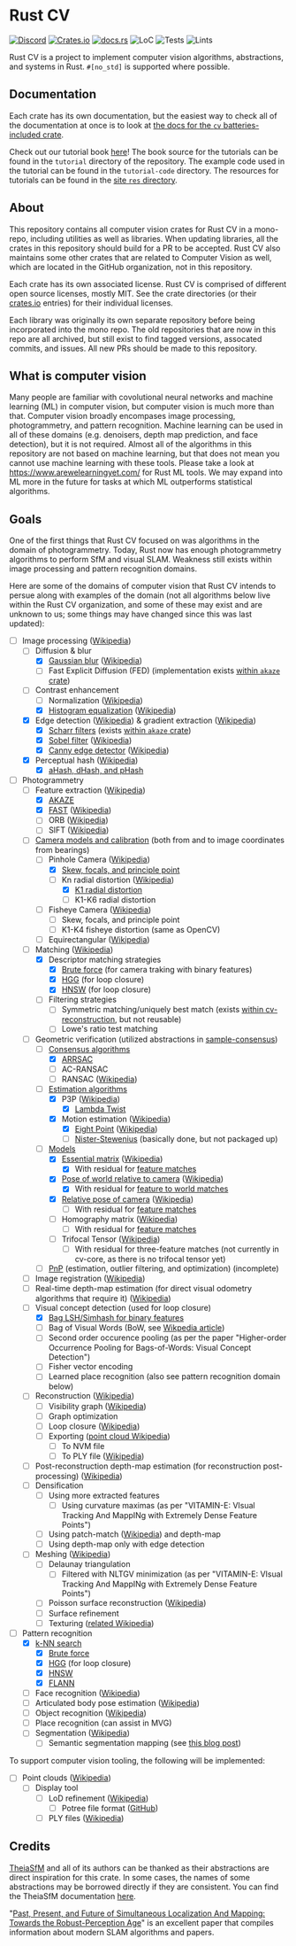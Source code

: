 # Rust CV

[![Discord][dci]][dcl] [![Crates.io][ci]][cl] [![docs.rs][di]][dl] ![LoC][lo] ![Tests][btl] ![Lints][bll]

[ci]: https://img.shields.io/crates/v/cv.svg
[cl]: https://crates.io/crates/cv/

[di]: https://docs.rs/cv/badge.svg
[dl]: https://docs.rs/cv/

[lo]: https://tokei.rs/b1/github/rust-cv/cv?category=code

[dci]: https://img.shields.io/discord/550706294311485440.svg?logo=discord&colorB=7289DA
[dcl]: https://discord.gg/d32jaam

[btl]: https://github.com/rust-cv/cv/workflows/tests/badge.svg
[bll]: https://github.com/rust-cv/cv/workflows/lints/badge.svg

Rust CV is a project to implement computer vision algorithms, abstractions, and systems in Rust. `#[no_std]` is supported where possible.

## Documentation

Each crate has its own documentation, but the easiest way to check all of the documentation at once is to look at [the docs for the `cv` batteries-included crate](https://docs.rs/cv/).

Check out our tutorial book [here](https://rust-cv.github.io/tutorial/)! The book source for the tutorials can be found in the `tutorial` directory of the repository. The example code used in the tutorial can be found in the `tutorial-code` directory. The resources for tutorials can be found in the [site `res` directory](https://github.com/rust-cv/rust-cv.github.io/tree/master/res).

## About

This repository contains all computer vision crates for Rust CV in a mono-repo, including utilities as well as libraries. When updating libraries, all the crates in this repository should build for a PR to be accepted. Rust CV also maintains some other crates that are related to Computer Vision as well, which are located in the GitHub organization, not in this repository.

Each crate has its own associated license. Rust CV is comprised of different open source licenses, mostly MIT. See the crate directories (or their [crates.io](https://crates.io/) entries) for their individual licenses.

Each library was originally its own separate repository before being incorporated into the mono repo. The old repositories that are now in this repo are all archived, but still exist to find tagged versions, assocated commits, and issues. All new PRs should be made to this repository.

## What is computer vision

Many people are familiar with covolutional neural networks and machine learning (ML) in computer vision, but computer vision is much more than that. Computer vision broadly encompases image processing, photogrammetry, and pattern recognition. Machine learning can be used in all of these domains (e.g. denoisers, depth map prediction, and face detection), but it is not required. Almost all of the algorithms in this repository are not based on machine learning, but that does not mean you cannot use machine learning with these tools. Please take a look at https://www.arewelearningyet.com/ for Rust ML tools. We may expand into ML more in the future for tasks at which ML outperforms statistical algorithms.

## Goals

One of the first things that Rust CV focused on was algorithms in the domain of photogrammetry. Today, Rust now has enough photogrammetry algorithms to perform SfM and visual SLAM. Weakness still exists within image processing and pattern recognition domains.

Here are some of the domains of computer vision that Rust CV intends to persue along with examples of the domain (not all algorithms below live within the Rust CV organization, and some of these may exist and are unknown to us; some things may have changed since this was last updated):

* [ ] Image processing ([Wikipedia](https://en.wikipedia.org/wiki/Digital_image_processing))
  * [ ] Diffusion & blur
    * [x] [Gaussian blur](https://docs.rs/imageproc/0.20.0/imageproc/filter/fn.gaussian_blur_f32.html) ([Wikipedia](https://en.wikipedia.org/wiki/Gaussian_blur))
    * [ ] Fast Explicit Diffusion (FED) (implementation exists [within `akaze` crate](https://github.com/rust-cv/akaze/blob/a25ff0448d95600f10c69acb7e4f7d95045c1293/src/fed_tau.rs))
  * [ ] Contrast enhancement
    * [ ] Normalization ([Wikipedia](https://en.wikipedia.org/wiki/Normalization_(image_processing)))
    * [x] [Histogram equalization](https://docs.rs/imageproc/0.20.0/imageproc/contrast/fn.equalize_histogram.html) ([Wikipedia](https://en.wikipedia.org/wiki/Histogram_equalization))
  * [x] Edge detection ([Wikipedia](https://en.wikipedia.org/wiki/Edge_detection)) & gradient extraction ([Wikipedia](https://en.wikipedia.org/wiki/Image_derivatives))
    * [x] [Scharr filters](https://docs.rs/imageproc/0.20.0/imageproc/gradients/static.HORIZONTAL_SCHARR.html) (exists [within `akaze` crate](https://github.com/rust-cv/akaze/blob/a25ff0448d95600f10c69acb7e4f7d95045c1293/src/derivatives.rs))
    * [x] [Sobel filter](https://docs.rs/imageproc/0.20.0/imageproc/gradients/fn.horizontal_sobel.html) ([Wikipedia](https://en.wikipedia.org/wiki/Sobel_operator))
    * [x] [Canny edge detector](https://docs.rs/imageproc/0.20.0/imageproc/edges/fn.canny.html) ([Wikipedia](https://en.wikipedia.org/wiki/Canny_edge_detector))
  * [x] Perceptual hash ([Wikipedia](https://en.wikipedia.org/wiki/Perceptual_hashing))
    * [x] [aHash, dHash, and pHash](https://crates.io/crates/img_hash)
* [ ] Photogrammetry
  * [ ] Feature extraction ([Wikipedia](https://en.wikipedia.org/wiki/Feature_detection_(computer_vision)))
    * [x] [AKAZE](https://docs.rs/akaze/0.3.1/akaze/struct.Akaze.html)
    * [x] [FAST](https://docs.rs/imageproc/0.20.0/imageproc/corners/index.html) ([Wikipedia](https://en.wikipedia.org/wiki/Features_from_accelerated_segment_test))
    * [ ] ORB ([Wikipedia](https://en.wikipedia.org/wiki/Oriented_FAST_and_rotated_BRIEF))
    * [ ] SIFT ([Wikipedia](https://en.wikipedia.org/wiki/Scale-invariant_feature_transform))
  * [ ] [Camera models and calibration](https://docs.rs/cv-core/0.10.0/cv_core/trait.CameraModel.html) (both from and to image coordinates from bearings)
    * [ ] Pinhole Camera ([Wikipedia](https://en.wikipedia.org/wiki/Pinhole_camera))
      * [x] [Skew, focals, and principle point](https://docs.rs/cv-pinhole/0.1.1/cv_pinhole/struct.CameraIntrinsics.html)
      * [ ] Kn radial distortion ([Wikipedia](https://en.wikipedia.org/wiki/Distortion_(optics)#Radial_distortion))
        * [x] [K1 radial distortion](https://docs.rs/cv-pinhole/0.1.1/cv_pinhole/struct.CameraIntrinsicsK1Distortion.html)
        * [ ] K1-K6 radial distortion
    * [ ] Fisheye Camera ([Wikipedia](https://en.wikipedia.org/wiki/Fisheye_lens))
      * [ ] Skew, focals, and principle point
      * [ ] K1-K4 fisheye distortion (same as OpenCV)
    * [ ] Equirectangular ([Wikipedia](https://en.wikipedia.org/wiki/Equirectangular_projection))
  * [ ] Matching ([Wikipedia](https://en.wikipedia.org/wiki/Point_feature_matching))
    * [x] Descriptor matching strategies
      * [x] [Brute force](https://docs.rs/space/0.13.1/space/struct.LinearKnn.html) (for camera traking with binary features)
      * [x] [HGG](https://docs.rs/hgg/0.2.0/hgg/) (for loop closure)
      * [x] [HNSW](https://docs.rs/hnsw/0.9.1/hnsw/struct.Hnsw.html) (for loop closure)
    * [ ] Filtering strategies
      * [ ] Symmetric matching/uniquely best match (exists [within cv-reconstruction](https://github.com/rust-cv/cv/blob/58444de1cb174622ac34cc705ab9142e081f412c/cv-reconstruction/src/lib.rs#L1337), but not reusable)
      * [ ] Lowe's ratio test matching
  * [ ] Geometric verification (utilized abstractions in [sample-consensus](https://docs.rs/sample-consensus/0.2.0/sample_consensus/))
    * [ ] [Consensus algorithms](https://docs.rs/sample-consensus/0.2.0/sample_consensus/trait.Consensus.html)
      * [x] [ARRSAC](https://docs.rs/arrsac/0.3.0/arrsac/struct.Arrsac.html)
      * [ ] AC-RANSAC
      * [ ] RANSAC ([Wikipedia](https://en.wikipedia.org/wiki/Random_sample_consensus))
    * [ ] [Estimation algorithms](https://docs.rs/sample-consensus/0.2.0/sample_consensus/trait.Estimator.html)
      * [x] P3P ([Wikipedia](https://en.wikipedia.org/wiki/Perspective-n-Point#P3P))
        * [x] [Lambda Twist](https://docs.rs/lambda-twist/0.2.0/lambda_twist/struct.LambdaTwist.html)
      * [x] Motion estimation ([Wikipedia](https://en.wikipedia.org/wiki/Motion_estimation))
        * [x] [Eight Point](https://docs.rs/eight-point/0.4.0/eight_point/struct.EightPoint.html) ([Wikipedia](https://en.wikipedia.org/wiki/Eight-point_algorithm))
        * [ ] [Nister-Stewenius](https://github.com/rust-cv/nister-stewenius/) (basically done, but not packaged up)
    * [ ] [Models](https://docs.rs/sample-consensus/0.2.0/sample_consensus/trait.Model.html)
      * [x] [Essential matrix](https://docs.rs/cv-core/0.10.0/cv_core/struct.EssentialMatrix.html) ([Wikipedia](https://en.wikipedia.org/wiki/Essential_matrix))
        * [x] With residual for [feature matches](https://docs.rs/cv-core/0.10.0/cv_core/struct.FeatureMatch.html)
      * [x] [Pose of world relative to camera](https://docs.rs/cv-core/0.10.0/cv_core/struct.WorldPose.html) ([Wikipedia](https://en.wikipedia.org/wiki/3D_pose_estimation))
        * [x] With residual for [feature to world matches](https://docs.rs/cv-core/0.10.0/cv_core/struct.FeatureWorldMatch.html)
      * [x] [Relative pose of camera](https://docs.rs/cv-core/0.10.0/cv_core/struct.RelativeCameraPose.html) ([Wikipedia](https://en.wikipedia.org/wiki/3D_pose_estimation))
        * [ ] With residual for [feature matches](https://docs.rs/cv-core/0.10.0/cv_core/struct.FeatureMatch.html)
      * [ ] Homography matrix ([Wikipedia](https://en.wikipedia.org/wiki/Homography_(computer_vision)))
        * [ ] With residual for [feature matches](https://docs.rs/cv-core/0.10.0/cv_core/struct.FeatureMatch.html)
      * [ ] Trifocal Tensor ([Wikipedia](https://en.wikipedia.org/wiki/Trifocal_tensor))
        * [ ] With residual for three-feature matches (not currently in cv-core, as there is no trifocal tensor yet)
    * [ ] [PnP](https://github.com/rust-cv/pnp) (estimation, outlier filtering, and optimization) (incomplete)
  * [ ] Image registration ([Wikipedia](https://en.wikipedia.org/wiki/Image_registration))
  * [ ] Real-time depth-map estimation (for direct visual odometry algorithms that require it) ([Wikipedia](https://en.wikipedia.org/wiki/Depth_map))
  * [ ] Visual concept detection (used for loop closure)
    * [X] [Bag LSH/Simhash for binary features](https://docs.rs/hamming-lsh/0.2.0/hamming_lsh/struct.HammingHasher.html)
    * [ ] Bag of Visual Words (BoW, see [Wikpedia article](https://en.wikipedia.org/wiki/Bag-of-words_model_in_computer_vision))
    * [ ] Second order occurence pooling (as per the paper "Higher-order Occurrence Pooling for Bags-of-Words: Visual Concept Detection")
    * [ ] Fisher vector encoding
    * [ ] Learned place recognition (also see pattern recognition domain below)
  * [ ] Reconstruction ([Wikipedia](https://en.wikipedia.org/wiki/3D_reconstruction))
    * [ ] Visibility graph ([Wikipedia](https://en.wikipedia.org/wiki/Visibility_graph))
    * [ ] Graph optimization
    * [ ] Loop closure ([Wikipedia](https://en.wikipedia.org/wiki/Simultaneous_localization_and_mapping#Loop_closure))
    * [ ] Exporting ([point cloud Wikipedia](https://en.wikipedia.org/wiki/Point_cloud))
      * [ ] To NVM file
      * [ ] To PLY file ([Wikipedia](https://en.wikipedia.org/wiki/PLY_(file_format)))
  * [ ] Post-reconstruction depth-map estimation (for reconstruction post-processing) ([Wikipedia](https://en.wikipedia.org/wiki/Depth_map))
  * [ ] Densification
    * [ ] Using more extracted features
      * [ ] Using curvature maximas (as per "VITAMIN-E: VIsual Tracking And MappINg with Extremely Dense Feature Points")
    * [ ] Using patch-match ([Wikipedia](https://en.wikipedia.org/wiki/PatchMatch)) and depth-map
    * [ ] Using depth-map only with edge detection
  * [ ] Meshing ([Wikipedia](https://en.wikipedia.org/wiki/Point_cloud#Conversion_to_3D_surfaces))
    * [ ] Delaunay triangulation
      * [ ] Filtered with NLTGV minimization (as per "VITAMIN-E: VIsual Tracking And MappINg with Extremely Dense Feature Points")
    * [ ] Poisson surface reconstruction ([Wikipedia](https://en.wikipedia.org/wiki/Poisson%27s_equation#Surface_reconstruction))
    * [ ] Surface refinement
    * [ ] Texturing ([related Wikipedia](https://en.wikipedia.org/wiki/Texture_mapping))
* [ ] Pattern recognition
  * [x] [k-NN search](https://docs.rs/space/0.13.1/space/trait.Knn.html)
    * [x] [Brute force](https://docs.rs/space/0.13.1/space/struct.LinearKnn.html)
    * [x] [HGG](https://docs.rs/hgg/0.2.0/hgg/) (for loop closure)
    * [x] [HNSW](https://docs.rs/hnsw/0.9.1/hnsw/struct.Hnsw.html)
    * [x] [FLANN](https://docs.rs/flann/0.1.0/flann/)
  * [ ] Face recognition ([Wikipedia](https://en.wikipedia.org/wiki/Facial_recognition_system))
  * [ ] Articulated body pose estimation ([Wikipedia](https://en.wikipedia.org/wiki/Articulated_body_pose_estimation))
  * [ ] Object recognition ([Wikipedia](https://en.wikipedia.org/wiki/Outline_of_object_recognition))
  * [ ] Place recognition (can assist in MVG)
  * [ ] Segmentation ([Wikipedia](https://en.wikipedia.org/wiki/Image_segmentation))
    * [ ] Semantic segmentation mapping (see [this blog post](https://www.jeremyjordan.me/semantic-segmentation/))

To support computer vision tooling, the following will be implemented:

* [ ] Point clouds ([Wikipedia](https://en.wikipedia.org/wiki/Point_cloud))
  * [ ] Display tool
    * [ ] LoD refinement ([Wikipedia](https://en.wikipedia.org/wiki/Level_of_detail))
      * [ ] Potree file format ([GitHub](https://github.com/potree/potree/))
    * [ ] PLY files ([Wikipedia](https://en.wikipedia.org/wiki/PLY_(file_format)))

## Credits

[TheiaSfM](https://github.com/sweeneychris/TheiaSfM) and all of its authors can be thanked as their abstractions are direct inspiration for this crate. In some cases, the names of some abstractions may be borrowed directly if they are consistent. You can find the TheiaSfM documentation [here](http://www.theia-sfm.org/api.html).

"[Past, Present, and Future of Simultaneous Localization And Mapping: Towards the Robust-Perception Age](https://arxiv.org/pdf/1606.05830.pdf)" is an excellent paper that compiles information about modern SLAM algorithms and papers.
